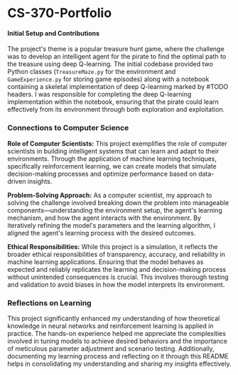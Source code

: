 # CS-370-Portfolio

#### Initial Setup and Contributions
The project's theme is a popular treasure hunt game, where the challenge was to develop an intelligent agent for the pirate to find the optimal path to the treasure using deep Q-learning. The initial codebase provided two Python classes (`TreasureMaze.py` for the environment and `GameExperience.py` for storing game episodes) along with a notebook containing a skeletal implementation of deep Q-learning marked by #TODO headers. I was responsible for completing the deep Q-learning implementation within the notebook, ensuring that the pirate could learn effectively from its environment through both exploration and exploitation.

### Connections to Computer Science

**Role of Computer Scientists:**
This project exemplifies the role of computer scientists in building intelligent systems that can learn and adapt to their environments. Through the application of machine learning techniques, specifically reinforcement learning, we can create models that simulate decision-making processes and optimize performance based on data-driven insights.

**Problem-Solving Approach:**
As a computer scientist, my approach to solving the challenge involved breaking down the problem into manageable components—understanding the environment setup, the agent's learning mechanism, and how the agent interacts with the environment. By iteratively refining the model's parameters and the learning algorithm, I aligned the agent's learning process with the desired outcomes.

**Ethical Responsibilities:**
While this project is a simulation, it reflects the broader ethical responsibilities of transparency, accuracy, and reliability in machine learning applications. Ensuring that the model behaves as expected and reliably replicates the learning and decision-making process without unintended consequences is crucial. This involves thorough testing and validation to avoid biases in how the model interprets its environment.

### Reflections on Learning

This project significantly enhanced my understanding of how theoretical knowledge in neural networks and reinforcement learning is applied in practice. The hands-on experience helped me appreciate the complexities involved in tuning models to achieve desired behaviors and the importance of meticulous parameter adjustment and scenario testing. Additionally, documenting my learning process and reflecting on it through this README helps in consolidating my understanding and sharing my insights effectively.
